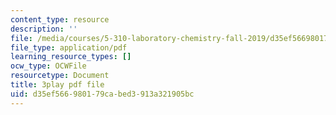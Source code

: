 ```yaml
---
content_type: resource
description: ''
file: /media/courses/5-310-laboratory-chemistry-fall-2019/d35ef566980179cabed3913a321905bc_sV_yiHbMUF8.pdf
file_type: application/pdf
learning_resource_types: []
ocw_type: OCWFile
resourcetype: Document
title: 3play pdf file
uid: d35ef566-9801-79ca-bed3-913a321905bc
---
```


